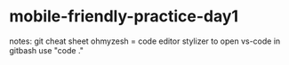 # mobile-friendly-practice-day1

notes:
    git cheat sheet
    ohmyzesh = code editor stylizer
    to open vs-code in gitbash use "code ."
    
